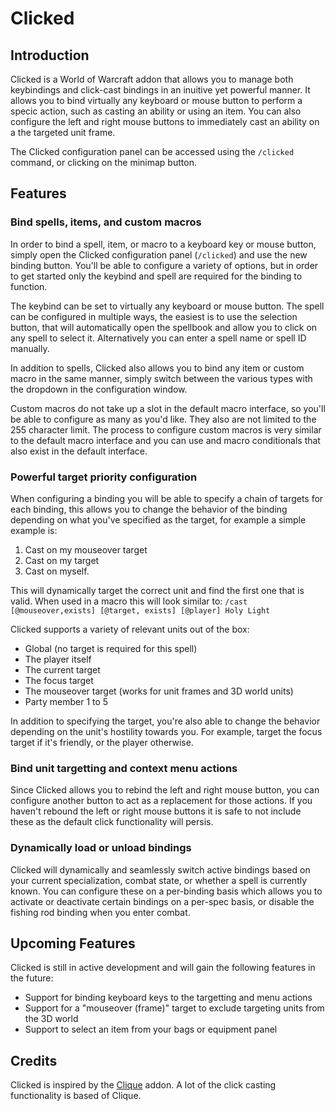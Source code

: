 # Clicked

## Introduction

Clicked is a World of Warcraft addon that allows you to manage both keybindings and click-cast bindings in an inuitive yet powerful manner. It allows you to bind virtually any keyboard or mouse button to perform a specic action, such as casting an ability or using an item. You can also configure the left and right mouse buttons to immediately cast an ability on a the targeted unit frame.

The Clicked configuration panel can be accessed using the `/clicked` command, or clicking on the minimap button.

## Features

### Bind spells, items, and custom macros

In order to bind a spell, item, or macro to a keyboard key or mouse button, simply open the Clicked configuration panel (`/clicked`) and use the new binding button. You'll be able to configure a variety of options, but in order to get started only the keybind and spell are required for the binding to function.

The keybind can be set to virtually any keyboard or mouse button. The spell can be configured in multiple ways, the easiest is to use the selection button, that will automatically open the spellbook and allow you to click on any spell to select it. Alternatively you can enter a spell name or spell ID manually.

In addition to spells, Clicked also allows you to bind any item or custom macro in the same manner, simply switch between the various types with the dropdown in the configuration window.

Custom macros do not take up a slot in the default macro interface, so you'll be able to configure as many as you'd like. They also are not limited to the 255 character limit. The process to configure custom macros is very similar to the default macro interface and you can use and macro conditionals that also exist in the default interface.

### Powerful target priority configuration

When configuring a binding you will be able to specify a chain of targets for each binding, this allows you to change the behavior of the binding depending on what you've specified as the target, for example a simple example is:

1. Cast on my mouseover target
2. Cast on my target
3. Cast on myself.

This will dynamically target the correct unit and find the first one that is valid. When used in a macro this will look similar to: `/cast [@mouseover,exists] [@target, exists] [@player] Holy Light`

Clicked supports a variety of relevant units out of the box:

* Global (no target is required for this spell)
* The player itself
* The current target
* The focus target
* The mouseover target (works for unit frames and 3D world units)
* Party member 1 to 5

In addition to specifying the target, you're also able to change the behavior depending on the unit's hostility towards you. For example, target the focus target if it's friendly, or the player otherwise.

### Bind unit targetting and context menu actions

Since Clicked allows you to rebind the left and right mouse button, you can configure another button to act as a replacement for those actions. If you haven't rebound the left or right mouse buttons it is safe to not include these as the default click functionality will persis.

### Dynamically load or unload bindings

Clicked will dynamically and seamlessly switch active bindings based on your current specialization, combat state, or whether a spell is currently known. You can configure these on a per-binding basis which allows you to activate or deactivate certain bindings on a per-spec basis, or disable the fishing rod binding when you enter combat.

## Upcoming Features

Clicked is still in active development and will gain the following features in the future:

* Support for binding keyboard keys to the targetting and menu actions
* Support for a "mouseover (frame)" target to exclude targeting units from the 3D world
* Support to select an item from your bags or equipment panel

## Credits

Clicked is inspired by the [Clique](https://www.wowinterface.com/downloads/fileinfo.php?id=5108) addon. A lot of the click casting functionality is based of Clique.
